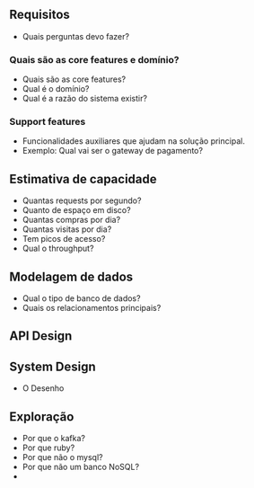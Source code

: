 ## Requisitos
- Quais perguntas devo fazer?
### Quais são as core features e domínio?
- Quais são as core features?
- Qual é o domínio? 
- Qual é a razão do sistema existir?
### Support features
- Funcionalidades auxiliares que ajudam na solução principal.
- Exemplo: Qual vai ser o gateway de pagamento?
## Estimativa de capacidade

- Quantas requests por segundo?
- Quanto de espaço em disco?
- Quantas compras por dia?
- Quantas visitas por dia?
- Tem picos de acesso?
- Qual o throughput?

## Modelagem de dados

- Qual o tipo de banco de dados?
- Quais os relacionamentos principais?

## API Design

## System Design

- O Desenho

## Exploração

- Por que o kafka?
- Por que ruby?
- Por que não o mysql?
- Por que não um banco NoSQL?
- 

